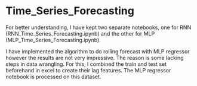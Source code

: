 # Time_Series_Forecasting

For better understanding, I have kept two separate notebooks, 
one for RNN (RNN_Time_Series_Forecasting.ipynb) and 
the other for MLP (MLP_Time_Series_Forecasting.ipynb).

I have implemented the algorithm to do rolling forecast with MLP regressor however the results are not very impressive. The reason is some lacking steps in data wrangling.
For this, I combined the train and test set  beforehand in excel to create their lag features. 
The MLP regressor notebook is processed on this dataset.
